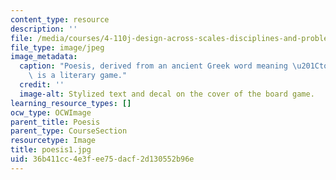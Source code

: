 ```yaml
---
content_type: resource
description: ''
file: /media/courses/4-110j-design-across-scales-disciplines-and-problem-contexts-spring-2013/36b411cc4e3fee75dacf2d130552b96e_poesis1.jpg
file_type: image/jpeg
image_metadata:
  caption: "Poesis, derived from an ancient Greek word meaning \u201Cto make,\u201D\
    \ is a literary game."
  credit: ''
  image-alt: Stylized text and decal on the cover of the board game.
learning_resource_types: []
ocw_type: OCWImage
parent_title: Poesis
parent_type: CourseSection
resourcetype: Image
title: poesis1.jpg
uid: 36b411cc-4e3f-ee75-dacf-2d130552b96e
---
```


